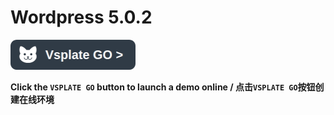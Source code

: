 # Wordpress 5.0.2

<a href="https://www.vsplate.com/?docker-compose=https://github.com/vsplate/dcenvs/wordpress/5.0.2"><img alt="VSPLATE GO" src="https://raw.githubusercontent.com/vsplate/images/master/vsgo_btn.png" width="200px"></a>

**Click the `VSPLATE GO` button to launch a demo online / 点击`VSPLATE GO`按钮创建在线环境**